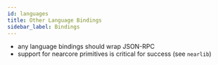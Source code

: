 ```yaml
---
id: languages
title: Other Language Bindings
sidebar_label: Bindings
---
```


- any language bindings should wrap JSON-RPC
- support for nearcore primitives is critical for success (see `nearlib`)

